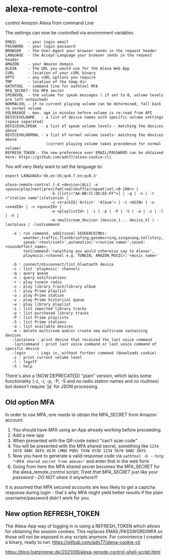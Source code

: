 
# alexa-remote-control
control Amazon Alexa from command Line

The settings can now be controlled via environment variables.
```
EMAIL     - your login email
PASSWORD  - your login password
BROWSER   - the User-Agent your browser sends in the request header
LANGUAGE  - the Accept-Language your browser sends in the request header
AMAZON    - your Amazon domain
ALEXA     - the URL you would use for the Alexa Web App
CURL      - location of your cURL binary
OPTS      - any cURL options you require
TMP       - location of the temp dir
OATHTOOL  - command line for oathtool MFA
MFA_SECRET- the MFA secret
SPEAKVOL  - the volume for speak messages ( if set to 0, volume levels are left untouched)
NORMALVOL - if no current playing volume can be determined, fall back to normal volume
VOLMAXAGE - max. age in minutes before volume is re-read from API
DEVICEVOLNAME   - a list of device names with specific volume settings (space separated)
DEVICEVOLSPEAK  - a list of speak volume levels - matching the devices above
DEVICEVOLNORMAL - a list of normal volume levels- matching the devices above
                  (current playing volume takes precedence for normal volume)
REFRESH_TOKEN - the new preference over EMAIL/PASSWORD can be obtained here: https://github.com/adn77/alexa-cookie-cli
```
You will very likely want to set the language to:
```
export LANGUAGE='de,en-US;q=0.7,en;q=0.3'
```

```
alexa-remote-control [-d <device>|ALL] -e <pause|play|next|prev|fwd|rwd|shuffle|repeat|vol:<0-100>> |
                    -b [list|<"AA:BB:CC:DD:EE:FF">] | -q | -n | -r <"station name"|stationid> |
                    -s <trackID|'Artist' 'Album'> | -t <ASIN> | -u <seedID> | -v <queueID> |
                    -w <playlistId> | -i | -p | -P | -S | -a | -z | -l | -h |
                    -m <multiroom_device> [device_1 .. device_X] | -lastalexa | -lastcommand

   -e : run command, additional SEQUENCECMDs:
        weather,traffic,flashbriefing,goodmorning,singasong,tellstory,
        speak:'<text/ssml>',automation:'<routine name>',sound:<soundeffect_name>,
        textcommand:'<anything you would otherwise say to Alexa>',
        playmusic:<channel e.g. TUNEIN, AMAZON_MUSIC>:'<music name>'

   -b : connect/disconnect/list bluetooth device
   -c : list 'playmusic' channels
   -q : query queue
   -n : query notifications
   -r : play tunein radio
   -s : play library track/library album
   -t : play Prime playlist
   -u : play Prime station
   -v : play Prime historical queue
   -w : play library playlist
   -i : list imported library tracks
   -p : list purchased library tracks
   -P : list Prime playlists
   -S : list Prime stations
   -a : list available devices
   -m : delete multiroom and/or create new multiroom containing devices
   -lastalexa : print device that received the last voice command
   -lastcommand : print last voice command or last voice command of specific device
   -login     : Logs in, without further command (downloads cookie)
   -z : print current volume level
   -l : logoff
   -h : help
```

There's also a (NOW DEPRECATED) "plain" version, which lacks some functionality (-z, -i, -p, -P, -S and no radio station names and no routines) but doesn't require 'jq' for JSON processing.

Old option MFA
----
In order to use MFA, one needs to obtain the MFA_SECRET from Amazon account:
1. You should have MFA using an App already working before proceeding
1. Add a new app
1. When presented with the QR-code select "can't scan code"
1. You will be presented with the MFA shared secret, something like `1234 5678 9ABC DEFG HIJK LMNO PQRS TUVW XYZ0 1234 5678 9ABC DEFG`
1. Now you have to generate a valid response code via `oathtool -b --totp "<MFA shared secret from above>"` and enter that in the web form
1. Going from here the MFA shared secret becomes the MFA_SECRET for the alexa_remote_control script;
*Treat that MFA_SECRET just like your password - DO NOT share it anywhere!!!*

It is assumed that MFA secured accounts are less likely to get a captcha response during login - that's why MFA might yield better results if the plain username/password didn't work for you.

New option REFRESH_TOKEN
----
The Alexa-App way of logging in is using a REFRESH_TOKEN which allows for obtaining the session cookies. This replaces EMAIL/PASSWORD/MFA so those will not be exposed in any scripts anymore. For convinience I created a binary, ready to run: https://github.com/adn77/alexa-cookie-cli

https://blog.loetzimmer.de/2021/09/alexa-remote-control-shell-script.html
